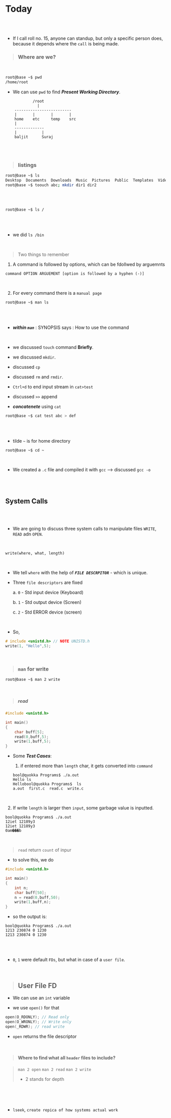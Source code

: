 # Today

<br>
<br>

- If I call roll no. 15, anyone can standup, but only a specific person does, because it depends where the `call` is being made.

> ### Where are we?

<br>


```bash
root@base ~$ pwd
/home/root
```

- We can use `pwd` to find ___Present Working Directory___.


```
            /root
              |
    -------------------------
    |       |       |       |
    home    etc     temp    src
    |
    -------------
    |           |
    baljit      Suraj

```

<br>
<br>

> ### listings

```bash
root@base ~$ ls
Desktop  Documents  Downloads  Music  Pictures  Public  Templates  Videos
root@base ~$ toouch abc; mkdir dir1 dir2
```

<br>
<br>

```bash
root@base ~$ ls /
```

<br>
<br>

- we did `ls /bin`

<br>

> Two things to remember

1. A command is followed by options, which can be fdollwed by arguemnts

```
command OPTION ARGUEMENT [option is followed by a hyphen (-)]
```

<br>

2. For every command there is a `manual page`

```bash
root@base ~$ man ls
```

<br>
<br>

- ___within `man`___ : SYNOPSIS says : How to use the command

<br>

- we discussed `touch` command __Briefly__. 

- we discussed `mkdir`.

- discussed `cp`

- discussed `rm` and `rmdir`.

- `Ctrl+d` to end input stream in `cat>test`

- discussed `>>` append


- ___concatenete___ using `cat`

```bash
root@base ~$ cat test abc > def
```

<br>
<br>

- tilde `~` is for home directory

```bash
root@base ~$ cd ~
```

<br>

- We created a `.c` file and compiled it with `gcc` --> discussed `gcc -o` 

<br>
<br>

## System Calls

<br>
<br>

- We are going to discuss three system calls to manipulate files `WRITE`, `READ` adn `OPEN`.

<br>

```OS
write(where, what, length)
```

<br>

- We tell `where` with the help  of ___`FILE DESCRPITOR`___ - which is unique.

- Three `file descriptors` are fixed
    
    a. `0` - Std input device (Keyboard)

    b. `1` - Std output device (Screen)

    c. `2` - Std ERROR device (screen)


<br>

- So, 

```C
# include <unistd.h> // NOTE UNISTD.h
write(1, "Hello",5);
```

<br>

> ### `man` for write

```bash
root@base ~$ man 2 write
```

<br>

> ##### read

```C
#include <unistd.h>

int main()
{
    char buff[5];
    read(0,buff,5);
    write(1,buff,5);
}
```

- Some ___Test Cases___:

    1. if entered more than `length` char, it gets converted into `command`

    ```
    bool@quokka Programs$ ./a.out 
    Hello ls
    Hellobool@quokka Programs$  ls
    a.out  first.c  read.c  write.c
    ```

<br>

   2. If write `length` is larger then `input`, some garbage value is inputted.
    
   ```text
   bool@quokka Programs$ ./a.out 
   12iet 12189y3 
   12iet 12189y3 
   0am���b
   ```

<br>

> `read` return `count` of inpur

- to solve this, we do

```C
#include <unistd.h>

int main()
{
    int n;
    char buff[50];
    n = read(0,buff,50);
    write(1,buff,n);
}
```

- so the output is:

```
bool@quokka Programs$ ./a.out 
1213 230874 0 1230
1213 230874 0 1230
```

<br>
<br>

- `0`, `1` were default `FDs`, but what in case of a `user file`.

<br>

> ## User File FD

- We can use an `int` variable

-  we use `open()` for that

```C
open(O_RDONLY); // Read only
open(O_WRONLY); // Write only
open(_RDWR); // read write
```


- `open` returns the file descriptor

<br>

> #### Where to find what all `header` files to include?

>`man 2 open` `man 2 read` `man 2 write`
>
> - 2 stands for depth 

<br>

<br>
<br>

- `lseek`, `create repica of how systems actual work`
